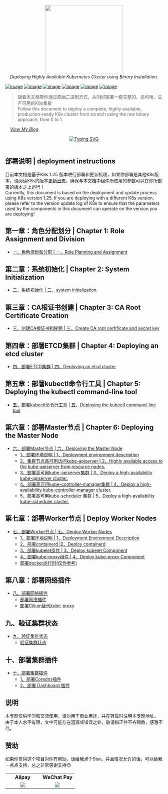 <div style="text-align: center"></div>
  <p align="center">
  <img src="https://user-images.githubusercontent.com/42825450/225513881-67ffbdf1-dcda-495d-8c19-d0c6fd9eccc9.png" width="250px" height="220px">
      <br>
      <i>Deploying Highly Available Kubernetes Cluster using Binary Installation.</i>
  </p>
</div>


[![image](https://img.shields.io/badge/CNCF-Kubernetes-blue)](https://kubernetes.io/) 
[![image](https://img.shields.io/badge/%E5%AE%B9%E5%99%A8%E8%BF%90%E8%A1%8C%E6%97%B6-containerd-orange)](https://containerd.io/)
[![image](https://img.shields.io/badge/%E5%AE%B9%E5%99%A8%E8%BF%90%E8%A1%8C%E6%97%B6-Docker-brightgreen)](https://www.docker.com/) 
[![image](https://img.shields.io/badge/%E5%88%86%E5%B8%83%E5%BC%8FKV%E5%AD%98%E5%82%A8%E7%B3%BB%E7%BB%9F-ETCD-orange)](https://etcd.io/)
[![image](https://img.shields.io/badge/TCL-CFSSL-%2320a0ff)](https://github.com/cloudflare/cfssl)
[![image](https://img.shields.io/badge/Network-Calico-%23f68245)](https://github.com/projectcalico/calico)
> 跟着本文档带你通过原始二进制方式，从0到1部署一套完整的、高可用、生产可用的K8s集群<br>
> Follow this document to deploy a complete, highly available, production-ready K8s cluster from scratch using the raw binary approach, from 0 to 1. <br>

&nbsp; &nbsp; *[View My Blog](https://www.dqzboy.com/)*
<br />

<div align="center">
 
[![Typing SVG](https://readme-typing-svg.herokuapp.com?font=Handlee&center=true&vCenter=true&width=500&height=60&lines=Deploying+Highly+Available+Kubernetes+Cluster)](https://git.io/typing-svg)
 
<img src="https://camo.githubusercontent.com/82291b0fe831bfc6781e07fc5090cbd0a8b912bb8b8d4fec0696c881834f81ac/68747470733a2f2f70726f626f742e6d656469612f394575424971676170492e676966"
width="800"  height="3">
</div>

## 部署说明 | deployment instructions
目前本文档是基于K8s 1.25 版本进行部署和更新梳理，如果你部署是其他K8s版本，请阅读K8s的版本[更新日志](https://github.com/kubernetes/kubernetes/blob/master/CHANGELOG/CHANGELOG-1.25.md)，确保与本文档中组件所使用的参数可以在你所部署的版本之上运行！<br>
Currently, this document is based on the deployment and update process using K8s version 1.25. If you are deploying with a different K8s version, please refer to the version update log of K8s to ensure that the parameters used by the components in this document can operate on the version you are deploying!

## 第一章：角色分配划分 | Chapter 1: Role Assignment and Division
- [一、角色规划和分配 | 一、Role Planning and Assignment ](deploydoc/一、角色规划和分配.md)


## 第二章：系统初始化 | Chapter 2: System Initialization
- [二、系统初始化 | 二、system initialization ](deploydoc/二、系统初始化.md)


## 第三章：CA根证书创建 | Chapter 3: CA Root Certificate Creation
- [三、创建CA根证书和秘钥 | 三、Create CA root certificate and secret key ](deploydoc/三、创建CA根证书和秘钥.md)


## 第四章：部署ETCD集群 | Chapter 4: Deploying an etcd cluster
- [四、部署ETCD集群 | 四、Deploying an etcd cluster ](deploydoc/四、部署ETCD集群.md)


## 第五章：部署kubectl命令行工具 | Chapter 5: Deploying the kubectl command-line tool
- [五、部署kubectl命令行工具 | 五、Deploying the kubectl command-line tool ](deploydoc/五、部署kubectl命令行工具.md)


## 第六章：部署Master节点 | Chapter 6: Deploying the Master Node
- [六、部署Master节点 | 六、Deploying the Master Node ](deploydoc/六、部署Master节点)
  - [1、部署环境说明 | 1、Deployment environment description ](deploydoc/六、部署Master节点/1、部署环境说明.md)
  - [2、集群节点高可用访问kube-apiserver | 2、Highly available access to the kube-apiserver from resource nodes. ](deploydoc/六、部署Master节点/2、集群节点高可用访问kube-apiserver.md)
  - [3、部署高可用kube-apiserver集群 | 3、Deploy a high-availability kube-apiserver cluster. ](deploydoc/六、部署Master节点/3、部署高可用kube-apiserver集群.md)
  - [4、部署高可用kube-controller-manager集群 | 4、Deploy a high-availability kube-controller-manager cluster. ](deploydoc/六、部署Master节点/4、部署高可用kube-controller-manager集群.md)
  - [5、部署高可用kube-scheduler 集群 | 5、Deploy a high-availability kube-scheduler cluster. ](deploydoc/六、部署Master节点/5、部署高可用kube-scheduler集群.md)

## 第七章：部署Worker节点 | Deploy Worker Nodes
- [七、部署Worker节点 | 七、Deploy Worker Nodes ](deploydoc/七、部署Worker节点)
  - [1、部署环境说明 | 1、Deployment Environment Description ](deploydoc/七、部署Worker节点/1、部署环境说明.md)
  - [2、部署containerd |2、Deploy containerd](deploydoc/七、部署Worker节点/2、部署containerd.md)
  - [3、部署kubelet组件 | 3、Deploy kubelet Component ](deploydoc/七、部署Worker节点/3、部署kubelet组件.md)
  - [4、部署kube-proxy组件 | 4、Deploy kube-proxy Component ](deploydoc/七、部署Worker节点/4、部署kube-proxy组件.md)
  - [部署docker运行时(仅作参考) ](deploydoc/七、部署Worker节点/部署docker运行时(仅作参考).md)

## 第八章：部署网络插件
- [八、部署网络插件 ](deploydoc/八、部署网络插件)
  -  [部署网络插件 ](deploydoc/八、部署网络插件/八、部署网络插件.md)
  -  [部署Cilium替代kube-proxy ](deploydoc/八、部署网络插件/部署Cilium替代kube-proxy.md)

## 九、验证集群状态
- [九、验证集群状态 ](deploydoc/九、验证集群状态)
  -  [验证集群状态 ](deploydoc/九、验证集群状态/验证集群状态.md)

## 十、部署集群插件
- [十、部署集群插件 ](deploydoc/十、部署集群插件)
  -  [1、部署Coredns插件 ](deploydoc/十、部署集群插件/1、部署Coredns插件.md)
  -  [2、部署 Dashboard 插件 ](deploydoc/十、部署集群插件/2、部署Dashboard插件.md)

## 说明
本专题仅供学习和交流使用，请勿用于商业用途，并在转载时注明本专题地址。<br>
由于本人水平有限，文中可能存在遗漏或错误之处，敬请指正并不吝赐教，感激不尽。<br>


## 赞助
如果你觉得这个项目对你有帮助，请给我点个Star。并且情况允许的话，可以给我一点点支持，总之非常感谢支持😊

<table>
    <tr>
      <td width="50%" align="center"><b> Alipay </b></td>
      <td width="50%" align="center"><b> WeChat Pay </b></td>
    </tr>
    <tr>
        <td width="50%" align="center"><img src="https://github.com/dqzboy/Deploy_K8sCluster/assets/42825450/223fd099-9433-468b-b490-f9807bdd2035?raw=true"></td>
        <td width="50%" align="center"><img src="https://github.com/dqzboy/Deploy_K8sCluster/assets/42825450/9404460f-ea1b-446c-a0ae-6da96eb459e3?raw=true"></td>
    </tr>
</table>
